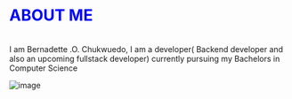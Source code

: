 <h1 style="color: blue;"> ABOUT ME </h1>
</br>
I am Bernadette .O. Chukwuedo, I am a developer( Backend developer and also an upcoming fullstack developer) currently pursuing my Bachelors in Computer Science
</br>

![image](https://user-images.githubusercontent.com/100119269/190700499-ae8a08e8-9cf5-4339-990f-89b55e969a34.png)

